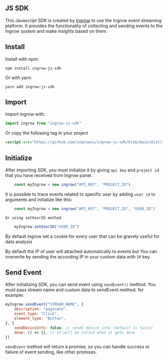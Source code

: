 ## JS SDK

This Javascript SDK is created by [Ingrow](https://ingrow.co) to use the Ingrow event streaming platform. It provides the functionality of collecting and sending events to the Ingrow system and make insights based on them.

## Install

Install with npm:

    npm install ingrow-js-sdk

Or with yarn:

    yarn add ingrow-js-sdk

## Import

Import ingrow with:
```js
import ingrow from "ingrow-js-sdk"
```

Or copy the following tag in your project
```html
<script src="https://github.com/ingrowco/ingrow-js-sdk/blob/main/dist/index.js" />
```

## Initialize

After importing SDK, you must initialize it by giving `api key` and `project id` that you have received from Ingrow panel.
```js
    const myIngrow = new ingrow("API_KEY", "PROJECT_ID")
```
It is possible to trace events related to specific user by adding `user id` to arguments
and initialize like this:
```js
    const myIngrow = new ingrow("API_KEY", "PROJECT_ID", "USER_ID")
```
    Or using setUserID method
```js
    myIngrow.setUserID("USER_ID")
```
By default ingrow set a cookie for every user that can be gravely useful for data analysis

By default the IP of user will attached automatically to events but You can
overwrite by sending the according IP in your custom data with `IP` key.

## Send Event

After initializing SDK, you can send event using `sendEvent()` method. You must pass stream name and custom data to sendEvent method. for example:
```js
myIngrow.sendEvent("STREAM_NAME", {
    description: "paginate",
    event_type: "Click",
    element_type: "Button",
}, {
    sendDeviceInfo: false, // sends device info (default is false)
    done: () => {}, // it will be called when it gets done
})
```
`sendEvent` method will return a promise, so you can handle success or failure of event sending, like other promises.
